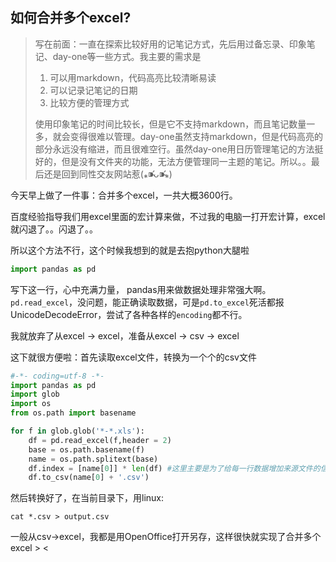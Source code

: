 ## 如何合并多个excel?

> 写在前面：一直在探索比较好用的记笔记方式，先后用过备忘录、印象笔记、day-one等一些方式。我主要的需求是
>
> 1. 可以用markdown，代码高亮比较清晰易读
> 2. 可以记录记笔记的日期
> 3. 比较方便的管理方式
>
> 使用印象笔记的时间比较长，但是它不支持markdown，而且笔记数量一多，就会变得很难以管理。day-one虽然支持markdown，但是代码高亮的部分永远没有缩进，而且很难空行。虽然day-one用日历管理笔记的方法挺好的，但是没有文件夹的功能，无法方便管理同一主题的笔记。所以。。最后还是回到同性交友网站惹(⁎⁍̴̛ᴗ⁍̴̛⁎)

今天早上做了一件事：合并多个excel，一共大概3600行。

百度经验指导我们用excel里面的宏计算来做，不过我的电脑一打开宏计算，excel就闪退了。。闪退了。。

所以这个方法不行，这个时候我想到的就是去抱python大腿啦

```python
import pandas as pd
```

写下这一行，心中充满力量， pandas用来做数据处理非常强大啊。```pd.read_excel```，没问题，能正确读取数据，可是```pd.to_excel```死活都报UnicodeDecodeError，尝试了各种各样的```encoding```都不行。

我就放弃了从excel -> excel，准备从excel -> csv -> excel

这下就很方便啦：首先读取excel文件，转换为一个个的csv文件

```python
#-*- coding=utf-8 -*-
import pandas as pd 
import glob
import os
from os.path import basename

for f in glob.glob('*-*.xls'):
	df = pd.read_excel(f,header = 2)
	base = os.path.basename(f)
	name = os.path.splitext(base)
	df.index = [name[0]] * len(df) #这里主要是为了给每一行数据增加来源文件的信息
	df.to_csv(name[0] + '.csv')
```

然后转换好了，在当前目录下，用linux:

```linux
cat *.csv > output.csv
```

一般从csv->excel，我都是用OpenOffice打开另存，这样很快就实现了合并多个excel > <
